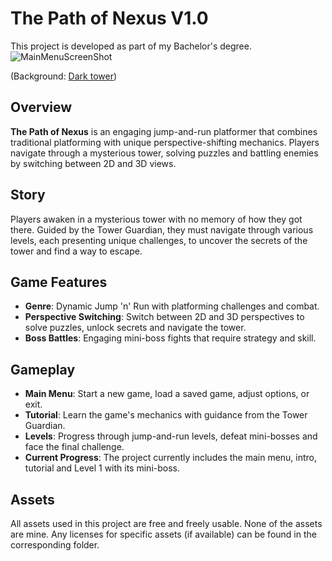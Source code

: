 # The Path of Nexus V1.0

This project is developed as part of my Bachelor's degree.
![MainMenuScreenShot](https://github.com/user-attachments/assets/6d0f3ab7-37ff-4ad1-ba8e-2b3d068054c2)

(Background: [Dark tower](https://www.deviantart.com/aleha84/art/Dark-tower-in-the-sky-912112799))
## Overview

**The Path of Nexus** is an engaging jump-and-run platformer that combines traditional platforming with unique perspective-shifting mechanics. Players navigate through a mysterious tower, solving puzzles and battling enemies by switching between 2D and 3D views.

## Story

Players awaken in a mysterious tower with no memory of how they got there. Guided by the Tower Guardian, they must navigate through various levels, each presenting unique challenges, to uncover the secrets of the tower and find a way to escape.

## Game Features

- **Genre**: Dynamic Jump 'n' Run with platforming challenges and combat.
- **Perspective Switching**: Switch between 2D and 3D perspectives to solve puzzles, unlock secrets and navigate the tower.
- **Boss Battles**: Engaging mini-boss fights that require strategy and skill.
  
## Gameplay

- **Main Menu**: Start a new game, load a saved game, adjust options, or exit.
- **Tutorial**: Learn the game's mechanics with guidance from the Tower Guardian.
- **Levels**: Progress through jump-and-run levels, defeat mini-bosses and face the final challenge.
- **Current Progress**: The project currently includes the main menu, intro, tutorial and Level 1 with its mini-boss.

## Assets

All assets used in this project are free and freely usable. None of the assets are mine. Any licenses for specific assets (if available) can be found in the corresponding folder.

